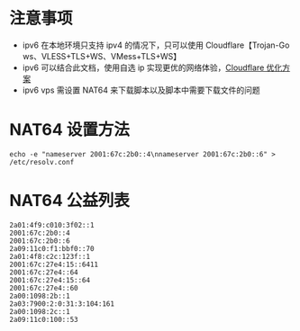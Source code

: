 # 注意事项

- ipv6 在本地环境只支持 ipv4 的情况下，只可以使用 Cloudflare【Trojan-Go ws、VLESS+TLS+WS、VMess+TLS+WS】
- ipv6 可以结合此文档，使用自选 ip 实现更优的网络体验，[Cloudflare 优化方案](https://github.com/wangyu0829/v2ray-agent/blob/master/documents/optimize_V2Ray.md)
- ipv6 vps 需设置 NAT64 来下载脚本以及脚本中需要下载文件的问题

# NAT64 设置方法

```
echo -e "nameserver 2001:67c:2b0::4\nnameserver 2001:67c:2b0::6" > /etc/resolv.conf
```

# NAT64 公益列表

```
2a01:4f9:c010:3f02::1
2001:67c:2b0::4
2001:67c:2b0::6
2a09:11c0:f1:bbf0::70
2a01:4f8:c2c:123f::1
2001:67c:27e4:15::6411
2001:67c:27e4::64
2001:67c:27e4:15::64
2001:67c:27e4::60
2a00:1098:2b::1
2a03:7900:2:0:31:3:104:161
2a00:1098:2c::1
2a09:11c0:100::53
```
